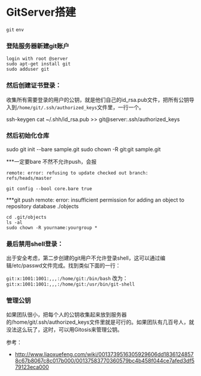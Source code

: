 # GitServer搭建

`git` `env`

### 登陆服务器新建git账户
```
login with root @server
sudo apt-get install git
sudo adduser git
```
### 然后创建证书登录：

收集所有需要登录的用户的公钥，就是他们自己的id_rsa.pub文件，把所有公钥导入到`/home/git/.ssh/authorized_keys`文件里，一行一个。

ssh-keygen
cat ~/.shh/id_rsa.pub >> git@server:.ssh/authorized_keys


### 然后初始化仓库

sudo git init --bare sample.git
sudo chown -R git:git sample.git


***一定要bare 不然不允许push，会报
```
remote: error: refusing to update checked out branch: refs/heads/master

git config --bool core.bare true

```


***git push remote: error: insufficient permission for adding an object to repository database ./objects
```
cd .git/objects
ls -al
sudo chown -R yourname:yourgroup *
```


### 最后禁用shell登录：

出于安全考虑，第二步创建的git用户不允许登录shell，这可以通过编辑/etc/passwd文件完成。找到类似下面的一行：

`git:x:1001:1001:,,,:/home/git:/bin/bash`
改为：
`git:x:1001:1001:,,,:/home/git:/usr/bin/git-shell`


### 管理公钥

如果团队很小，把每个人的公钥收集起来放到服务器的/home/git/.ssh/authorized_keys文件里就是可行的。如果团队有几百号人，就没法这么玩了，这时，可以用Gitosis来管理公钥。





参考：

* http://www.liaoxuefeng.com/wiki/0013739516305929606dd18361248578c67b8067c8c017b000/00137583770360579bc4b458f044ce7afed3df579123eca000